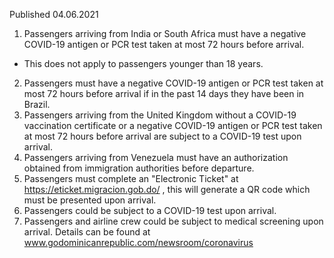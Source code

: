 Published 04.06.2021
1. Passengers arriving from India or South Africa must have a negative COVID-19 antigen or PCR test taken at most 72 hours before arrival.
- This does not apply to passengers younger than 18 years.
2. Passengers must have a negative COVID-19 antigen or PCR test taken at most 72 hours before arrival if in the past 14 days they have been in Brazil.
3. Passengers arriving from the United Kingdom without a COVID-19 vaccination certificate or a negative COVID-19 antigen or PCR test taken at most 72 hours before arrival are subject to a COVID-19 test upon arrival.
4. Passengers arriving from Venezuela must have an authorization obtained from immigration authorities before departure.
5. Passengers must complete an "Electronic Ticket" at <a href="https://eticket.migracion.gob.do/">https://eticket.migracion.gob.do/</a> , this will generate a QR code which must be presented upon arrival.
6. Passengers could be subject to a COVID-19 test upon arrival.
7. Passengers and airline crew could be subject to medical screening upon arrival. Details can be found at <a href="http://www.godominicanrepublic.com/newsroom/coronavirus">www.godominicanrepublic.com/newsroom/coronavirus</a> 

<p>